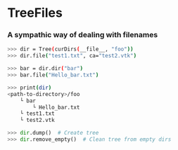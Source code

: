 # TreeFiles

### A sympathic way of dealing with filenames

```bash
>>> dir = Tree(curDirs(__file__, "foo"))
>>> dir.file("test1.txt", ca="test2.vtk")

>>> bar = dir.dir("bar")
>>> bar.file("Hello_bar.txt")

>>> print(dir)
<path-to-directory>/foo
    └ bar
        └ Hello_bar.txt
    └ test1.txt
    └ test2.vtk
```


```python
>>> dir.dump()  # Create tree
>>> dir.remove_empty()  # Clean tree from empty dirs
```